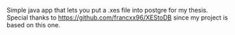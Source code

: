 Simple java app that lets you put a .xes file into postgre for my thesis. Special thanks to https://github.com/francxx96/XEStoDB since my project is based on this one.
